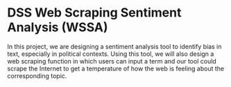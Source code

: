 # DSS Web Scraping Sentiment Analysis (WSSA)
 In this project, we are designing a sentiment analysis tool to identify bias in text, especially in political contexts. Using this tool, we will also design a web scraping function in which users can input a term and our tool could scrape the Internet to get a temperature of how the web is feeling about the corresponding topic.
